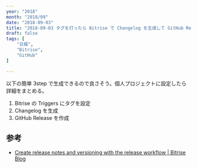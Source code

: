 ```yaml
---
year: "2018"
month: "2018/09"
date: "2018-09-03"
title: "2018-09-03 タグを打ったら Bitrise で Changelog を生成して GitHub Release を作成する"
draft: false
tags: [
    "日報",
    "Bitrise",
    "GitHub"
]

---
```


以下の簡単 3step で生成できるので良さそう。個人プロジェクトに設定したら詳細をまとめる。

1. Bitrise の Triggers にタグを設定
2. Changelog を生成
3. GitHub Release を作成

## 参考

- [Create release notes and versioning with the release workflow \| Bitrise Blog](https://blog.bitrise.io/create-release-notes-and-versioning-with-the-release-workflow)